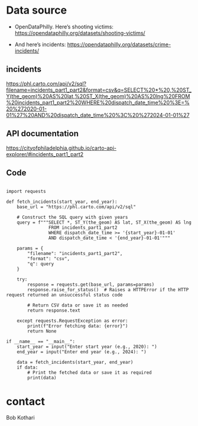 # Data source


+ OpenDataPhilly. Here’s shooting victims: 
https://opendataphilly.org/datasets/shooting-victims/

+ And here’s incidents: 
https://opendataphilly.org/datasets/crime-incidents/


## incidents

https://phl.carto.com/api/v2/sql?filename=incidents_part1_part2&format=csv&q=SELECT%20*%20,%20ST_Y(the_geom)%20AS%20lat,%20ST_X(the_geom)%20AS%20lng%20FROM%20incidents_part1_part2%20WHERE%20dispatch_date_time%20%3E=%20%272020-01-01%27%20AND%20dispatch_date_time%20%3C%20%272024-01-01%27

## API documentation

https://cityofphiladelphia.github.io/carto-api-explorer/#incidents_part1_part2

## Code

```

import requests

def fetch_incidents(start_year, end_year):
    base_url = "https://phl.carto.com/api/v2/sql"
    
    # Construct the SQL query with given years
    query = f"""SELECT *, ST_Y(the_geom) AS lat, ST_X(the_geom) AS lng 
                FROM incidents_part1_part2 
                WHERE dispatch_date_time >= '{start_year}-01-01' 
                AND dispatch_date_time < '{end_year}-01-01'"""

    params = {
        "filename": "incidents_part1_part2",
        "format": "csv",
        "q": query
    }

    try:
        response = requests.get(base_url, params=params)
        response.raise_for_status()  # Raises a HTTPError if the HTTP request returned an unsuccessful status code

        # Return CSV data or save it as needed
        return response.text

    except requests.RequestException as error:
        print(f"Error fetching data: {error}")
        return None

if __name__ == "__main__":
    start_year = input("Enter start year (e.g., 2020): ")
    end_year = input("Enter end year (e.g., 2024): ")

    data = fetch_incidents(start_year, end_year)
    if data:
        # Print the fetched data or save it as required
        print(data)

```



# contact
Bob Kothari
